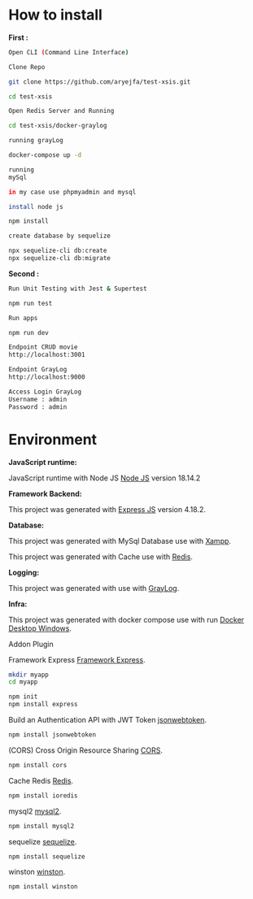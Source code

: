 # How to install

**First :**

```bash
Open CLI (Command Line Interface)

Clone Repo

git clone https://github.com/aryejfa/test-xsis.git
```

```bash
cd test-xsis
```

```bash
Open Redis Server and Running
```

```bash
cd test-xsis/docker-graylog

running grayLog

docker-compose up -d
```

```bash
running
mySql

in my case use phpmyadmin and mysql
```

```bash
install node js

npm install
```

```bash
create database by sequelize

npx sequelize-cli db:create
npx sequelize-cli db:migrate
```

**Second :**

```bash
Run Unit Testing with Jest & Supertest

npm run test
```

```bash
Run apps

npm run dev

Endpoint CRUD movie
http://localhost:3001

Endpoint GrayLog
http://localhost:9000

Access Login GrayLog
Username : admin
Password : admin
```

# Environment

**JavaScript runtime:**

JavaScript runtime with Node JS [Node JS](https://nodejs.org/en/) version 18.14.2

**Framework Backend:**

This project was generated with [Express JS](https://expressjs.com/en/starter/installing.html) version 4.18.2.

**Database:**

This project was generated with MySql Database use with [Xampp](https://www.apachefriends.org/download.htmll). 

This project was generated with Cache use with [Redis](https://github.com/MSOpenTech/redis/releases/download/win-3.2.100/Redis-x64-3.2.100.zip). 


**Logging:**

This project was generated with use with [GrayLog](https://www.graylog.org/). 


**Infra:**

This project was generated with docker compose use with run [Docker Desktop Windows](https://www.docker.com/products/docker-desktop/). 


Addon Plugin

Framework Express [Framework Express](https://expressjs.com/en/starter/installing.html).

```bash
mkdir myapp
cd myapp

npm init
npm install express
```

Build an Authentication API with JWT Token [jsonwebtoken](https://www.npmjs.com/package/jsonwebtoken).

```bash
npm install jsonwebtoken
```

(CORS) Cross Origin Resource Sharing [CORS](https://expressjs.com/en/resources/middleware/cors.html).

```bash
npm install cors
```

Cache Redis [Redis](https://www.npmjs.com/package/ioredis).

```bash
npm install ioredis
```

mysql2 [mysql2](https://www.npmjs.com/package/ioredis).

```bash
npm install mysql2
```

sequelize [sequelize](https://sequelize.org/).

```bash
npm install sequelize
```

winston [winston](https://github.com/winstonjs/winston).

```bash
npm install winston
```